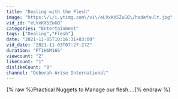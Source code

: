 ```yaml
---
title: "Dealing with the Flesh"
image: "https:\/\/i.ytimg.com\/vi\/eLVxKX5ZuGQ\/hqdefault.jpg"
vid_id: "eLVxKX5ZuGQ"
categories: "Entertainment"
tags: ["Dealing","Flesh"]
date: "2021-11-05T10:16:31+03:00"
vid_date: "2021-11-03T07:27:27Z"
duration: "PT1H6M16S"
viewcount: "2"
likeCount: "1"
dislikeCount: "0"
channel: "Deborah Arise International"
---
```

{% raw %}Practical  Nuggets to Manage our flesh....{% endraw %}

